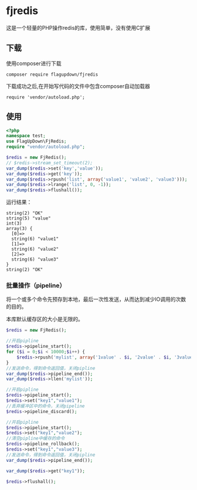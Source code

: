 # fjredis #

这是一个轻量的PHP操作redis的库，使用简单，没有使用C扩展

## 下载

使用composer进行下载

```
composer require flagupdown/fjredis
```

下载成功之后,在开始写代码的文件中包含composer自动加载器

```
require 'vendor/autoload.php';
```

## 使用

```php
<?php
namespace test;
use FlagUpDown\FjRedis;
require "vendor/autoload.php";

$redis = new FjRedis();
// $redis->stream_set_timeout(2);
var_dump($redis->set('key','value'));
var_dump($redis->get('key'));
var_dump($redis->rpush('list', array('value1', 'value2', 'value3')));
var_dump($redis->lrange('list', 0, -1));
var_dump($redis->flushall());
```

运行结果：

```
string(2) "OK"
string(5) "value"
int(3)
array(3) {
  [0]=>
  string(6) "value1"
  [1]=>
  string(6) "value2"
  [2]=>
  string(6) "value3"
}
string(2) "OK"
```

### 批量操作（pipeline）

将一个或多个命令先预存到本地，最后一次性发送，从而达到减少IO调用的次数的目的。

本库默认缓存区的大小是无限的。

```php
$redis = new FjRedis();

//开启pipline
$redis->pipeline_start();
for ($i = 0;$i < 10000;$i++) {
    $redis->rpush('mylist', array('1value' . $i, '2value' . $i, '3value' . $i));
}
//发送命令，得到命令返回值，关闭pipline
var_dump($redis->pipeline_end());
var_dump($redis->llen('mylist'));

//开启pipline
$redis->pipeline_start();
$redis->set("key1","value1");
//丢弃缓冲区中的命令，关闭pipeline
$redis->pipeline_discard();

//开启pipline
$redis->pipeline_start();
$redis->set("key1","value2");
//清空pipline中缓存的命令
$redis->pipeline_rollback();
$redis->set("key1","value3");
//发送命令，得到命令返回值，关闭pipline
var_dump($redis->pipeline_end());

var_dump($redis->get("key1"));

$redis->flushall();
```